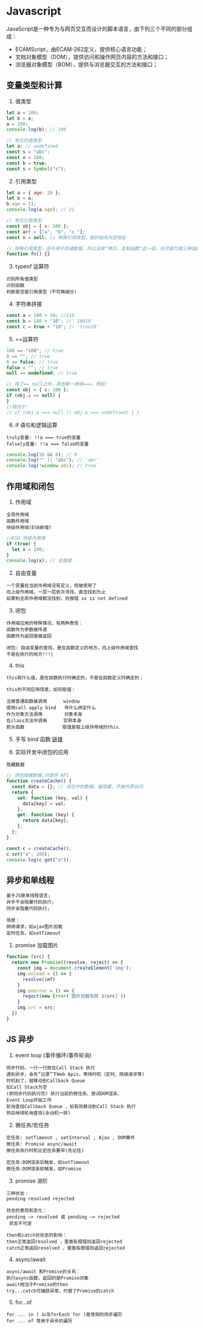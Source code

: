 # Javascript

JavaScript是一种专为与网页交互而设计的脚本语言，由下列三个不同的部分组成：
- ECAMScript，由ECAM-262定义，提供核心语言功能；
- 文档对象模型（DOM），提供访问和操作网页内容的方法和接口；
- 浏览器对象模型（BOM），提供与浏览器交互的方法和接口；

## 变量类型和计算

1. 值类型

```js
let a = 100;
let b = a;
a = 200;
console.log(b); // 100

// 常见的值类型
let a; // undefined
const s = "abc";
const n = 100;
const b = true;
const s = Symbol("s");
```

2. 引用类型

```js
let a = { age: 20 };
let b = a;
b.age = 21;
console.log(a.age); // 21

// 常见引用类型
const obj = { x: 100 };
const arr = ["a", "b", "c "];
const n = null; // 特殊引用类型，指针指向为空地址

// 特殊引用类型，但不用于存储数据，所以没有“拷贝、复制函数"这一说，也可做为第三种函数类型
function fn() {}
```

3. typeof 运算符

```text
识别所有值类型
识别函数
判断是否是引用类型（不可再细分)
```

4. 字符串拼接

```js
const a = 100 + 10; //110
const b = 140 + "10"; //' 10010'
const c = true + "10"; // 'true10'
```

5. ==运算符

```js
100 == "100"; // true
0 == ""; // true
0 == false; // true
false = ""; // true
null == undefined; // true

// 除了== null之外，其他都一律用===，例如:
const obj = { x: 100 };
if (obj.a == null) {
}
//相当于:
// if (obj.a === null || obj.a === undefined) { }
```

6. if 语句和逻辑运算

```text
truly变量: !!a === true的变量
falsely变量: !!a === false的变量
```

```js
console.log(10 && 0); // 0
console.log("" || "abc"); // 'abc'
console.log(!window.abc); // true
```

## 作用域和闭包

1. 作用域

```text
全局作用域
函数作用域
块级作用域(ES6新增)
```

```js
//ES6 块级作用域
if (true) {
  let x = 100;
}
console.log(x); // 会报错
```

2. 自由变量

```text
一个变量在当前作用域没有定义，但被使用了
向上级作用域，一层一层依次寻找，直至找到为止
如果到全局作用域都没找到，则报错 xx is not defined
```

3. 闭包

```text
作用域应用的特殊情况，有两种表现：
函数作为参数被传递
函数作为返回值被返回

闭包: 自由变量的查找，是在函数定义的地方，向上级作用域查找
不是在执行的地方!!!|
```

4. this

```text
this取什么值，是在函数执行时确定的，不是在函数定义时确定的；

this的不同应用场景，如何取值：

当做普通函数被调用      window
使用call apply bind   传什么绑定什么
作为对象方法调用        对象本身
在class方法中调用      实例本身
箭头函数              取值是取上级作用域的this.
```

5. 手写 bind 函数 [链接](/web/knowledge/常用手写函数.html#bind-手写)

6. 实际开发中闭包的应用

```text
隐藏数据
```

```js
// 闭包隐藏数据,只提供 API
function createCache() {
  const data = {}; // 闭包中的数据，被隐藏，不被外界访问
  return {
    set: function (key, val) {
      data[key] = val;
    },
    get: function (key) {
      return data[key];
    },
  };
}

const c = createCache();
c.set("a", 100);
console.log(c.get("a"));
```

## 异步和单线程

```text
基于JS是单线程语言;
异步不会阻塞代码执行;
同步会阻塞代码执行;

场景：
网络请求，如ajax图片加载
定时任务，如setTimeout
```

1. promise 加载图片

```js
function (src) {
  return new Promise((resolve, reject) => {
    const img = document.createElement('img');
    img.onload = () => {
      resolve(imf)
    }
    img.onerror = () => {
      regect(new Error(`图片加载失败 ${src}`))
    }
    img.src = src;
  })
}
```

## JS 异步

1. event loop (事件循环/事件轮询)

```text
同步代码，一行一行放在Call Stack 执行
遇到异步，会先“记录”下Web Apis，等待时机（定时、网络请求等)
时机到了，就移动到Callback Queue
如Call Stack为空
(即同步代码执行完) 执行当前的微任务、尝试DOM渲染、
Event Loop开始工作
轮询查找Callback Queue ，如有则移动到Call Stack 执行
然后继续轮询查找(永动机一样)
```

2. 微任务/宏任务

```text
宏任务: setTimeout , setInterval , Ajax , DOM事件
微任务: Promise async/await
微任务执行时机比宏任务要早(先记住)

宏任务:DOM渲染后触发，如setTimeout
微任务:DOM渲染前触发，如Promise

```

3. promise 进阶

```text
三种状态：
pending resolved rejected

状态的表现和变化：
pending —> resolved 或 pending —> rejected
 状态不可逆

then和catch对状态的影响：
then正常返回resolved ，里面有报错则返回rejected
catch正常返回resolved ，里面有报错则返回rejected
```

4. async/await

```text
async/await 和Promise的关系：
执行async函数，返回的是Promise对象
await相当于Promise的then
try...catch可捕获异常，代替了Promise的catch
```

5. for...of

```text
for ... in ( 以及forEach for )是常规的同步遍历
for ... of 常用于异步的遍历
```

